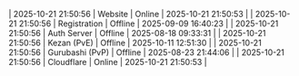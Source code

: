 | 2025-10-21 21:50:56 | Website | Online | 2025-10-21 21:50:53 |
| 2025-10-21 21:50:56 | Registration | Offline | 2025-09-09 16:40:23 |
| 2025-10-21 21:50:56 | Auth Server | Offline | 2025-08-18 09:33:31 |
| 2025-10-21 21:50:56 | Kezan (PvE) | Offline | 2025-10-11 12:51:30 |
| 2025-10-21 21:50:56 | Gurubashi (PvP) | Offline | 2025-08-23 21:44:06 |
| 2025-10-21 21:50:56 | Cloudflare | Online | 2025-10-21 21:50:53 |
